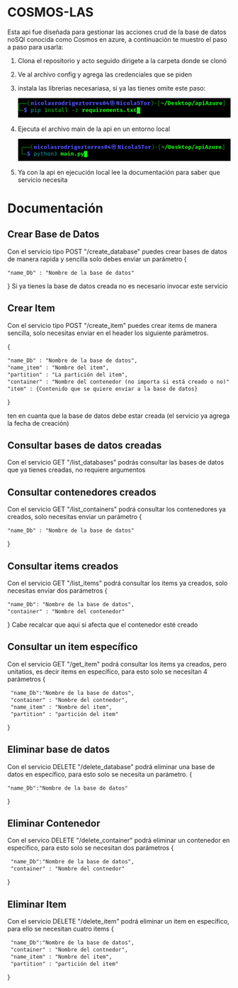 # COSMOS-LAS
Esta api fue diseñada para gestionar las acciones crud de la base de datos noSQl conocida como Cosmos
en azure, a continuación te muestro el paso a paso para usarla:

 1. Clona el repositorio y acto seguido dirigete a la carpeta donde se clonó
 2. Ve al archivo config y agrega las credenciales que se piden
 3. instala las librerias necesariasa, si ya las tienes omite este paso:
    
    ![alt text](image.png)

 4. Ejecuta el archivo main de la api en un entorno local

    ![alt text](image-1.png)

 5. Ya con la api en ejecución local lee la documentación para saber que servicio necesita

 # Documentación
 ## Crear Base de Datos
 Con el servicio tipo POST "/create_database" puedes crear bases de datos de manera rapida y sencilla
 solo debes enviar un parámetro
  {
 
    "name_Db" : "Nombre de la base de datos"
  }
  Si ya tienes la base de datos creada no es necesario invocar este servicio
 ## Crear Item
 Con el servicio tipo POST "/create_item" puedes crear items de manera sencilla, solo necesitas enviar en el header los siguiente parámetros.
	
 {
 
    "name_Db" : "Nombre de la base de datos",
    "name_item" : "Nombre del item",
    "partition" : "La partición del item",
    "container" : "Nombre del contenedor (no importa si está creado o no)"
    "item" : {Contenido que se quiere enviar a la base de datos}
  }
		
  ten en cuanta que la base de datos debe estar creada (el servicio ya agrega la fecha de creación)
  ## Consultar bases de datos creadas
  Con el servicio GET "/list_databases" podrás consultar las bases de datos que ya tienes creadas, no requiere argumentos
  ## Consultar contenedores creados 
  Con el servicio GET "/list_containers" podrá consultar los contenedores ya creados, solo necesitas enviar un parámetro
  {
  
    "name_Db" : "Nombre de la base de datos"
  }
  ## Consultar items creados
  Con el servicio GET "/list_items" podrá consultar los items ya creados, solo necesitas enviar dos parámetros
  {
  
    "name_Db": "Nombre de la base de datos",
    "container" : "Nombre del contenedor"

  }
  Cabe recalcar que aqui si afecta que el contenedor esté creado
  ## Consultar un item específico
  Con el servicio GET "/get_item" podrá consultar los items ya creados, pero unitatios, es decir items en específico, para esto  solo se necesitan 4 parámetros 
   {
   
     "name_Db":"Nombre de la base de datos",
     "container" : "Nombre del contnedor",
     "name_item" : "Nombre del item",
     "partition" : "partición del item"
   }
 ## Eliminar base de datos
 Con el servicio DELETE "/delete_database" podrá eliminar una base de datos en específico, para esto solo se necesita un parámetro.
 {
 
    "name_Db":"Nombre de la base de datos"
 }

 ## Eliminar Contenedor
 Con el servico DELETE "/delete_container" podrá eliminar un contenedor en específico, para esto solo se necesitan dos parámetros 
 {
 
     "name_Db":"Nombre de la base de datos",
     "container" : "Nombre del contnedor"
 }
 ## Eliminar Item
 Con el servicio DELETE "/delete_item" podrá eliminar un item en específico, para ello se necesitan 
 cuatro items
  {
  
     "name_Db":"Nombre de la base de datos",
     "container" : "Nombre del contnedor",
     "name_item" : "Nombre del item",
     "partition" : "partición del item"
   }

 

